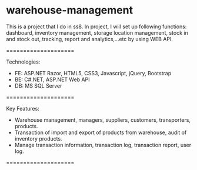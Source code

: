 # warehouse-management
This is a project that I do in ss8. In project, I will set up following functions: dashboard, inventory management, storage location management, stock in and stock out,  tracking, report and analytics,...etc by using WEB API.

====================

Technologies: 
- FE: ASP.NET Razor, HTML5, CSS3, Javascript, jQuery, Bootstrap 
- BE: C#.NET, ASP.NET Web API
- DB: MS SQL Server

====================

Key Features: 
- Warehouse management, managers, suppliers, customers, transporters, products.
- Transaction of import and export of products from warehouse, audit of inventory products.
- Manage transaction information, transaction log, transaction report, user log.
  
====================
